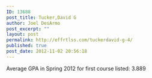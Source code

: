 ```yaml
---
ID: 13688
post_title: Tucker,David G
author: Joel DesArmo
post_excerpt: ""
layout: post
permalink: http://effrtlss.com/tuckerdavid-g-4/
published: true
post_date: 2012-11-02 20:56:18
---
```

<p>Average GPA in Spring 2012 for first course listed: 3.889</p>